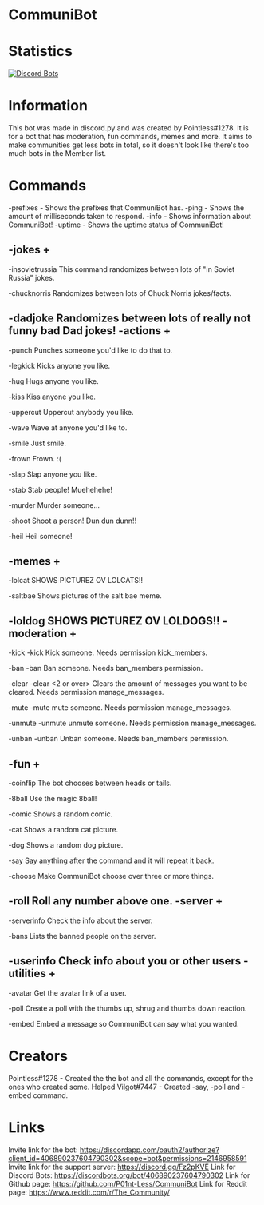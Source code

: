 # CommuniBot

Statistics
======
[![Discord Bots](https://discordbots.org/api/widget/406890237604790302.svg)](https://discordbots.org/bot/406890237604790302)

Information
=====
This bot was made in discord.py and was created by  Pointless#1278. It is for a bot that has moderation, fun commands, memes and more. It aims to make communities get less bots in total, so it doesn't look like there's too much bots in the Member list.

Commands
=====
-prefixes - Shows the prefixes that CommuniBot has.
-ping - Shows the amount of milliseconds taken to respond.
-info - Shows information about CommuniBot!
-uptime - Shows the uptime status of CommuniBot!

-jokes +
-----
-insovietrussia
This command randomizes between lots of "In Soviet Russia" jokes.

-chucknorris
Randomizes between lots of Chuck Norris jokes/facts.

-dadjoke
Randomizes between lots of really not funny bad Dad jokes!
-actions +
-----
-punch
Punches someone you'd like to do that to.

-legkick
Kicks anyone you like.

-hug
Hugs anyone you like.

-kiss
Kiss anyone you like.

-uppercut
Uppercut anybody you like.

-wave
Wave at anyone you'd like to.

-smile
Just smile.

-frown
Frown. :(

-slap
Slap anyone you like.

-stab
Stab people! Muehehehe!

-murder
Murder someone...

-shoot
Shoot a person! Dun dun dunn!!

-heil
Heil someone!

-memes +
-----

-lolcat
SHOWS PICTUREZ OV LOLCATS!!

-saltbae
Shows pictures of the salt bae meme.

-loldog
SHOWS PICTUREZ OV LOLDOGS!!
-moderation +
-----

-kick
-kick <username mentioned>
Kick someone.
Needs permission kick_members.

-ban
-ban <mentioned username>
Ban someone.
Needs ban_members permission.

-clear
-clear <2 or over>
Clears the amount of messages you want to be cleared.
Needs permission manage_messages.

-mute
-mute <username mentioned>
mute someone.
Needs permission manage_messages.

-unmute
-unmute <username mentioned>
unmute someone.
Needs permission manage_messages.

-unban
-unban <mentioned username>
Unban someone.
Needs ban_members permission.

-fun +
-----
-coinflip
The bot chooses between heads or tails.

-8ball
Use the magic 8ball!

-comic
Shows a random comic.

-cat
Shows a random cat picture.

-dog
Shows a random dog picture.

-say
Say anything after the command and it will repeat it back.

-choose
Make CommuniBot choose over three or more things.

-roll
Roll any number above one.
-server +
-----
-serverinfo
Check the info about the server.

-bans
Lists the banned people on the server.

-userinfo
Check info about you or other users
-utilities +
-----
-avatar
Get the avatar link of a user.

-poll
Create a poll with the thumbs up, shrug and thumbs down reaction.

-embed
Embed a message so CommuniBot can say what you wanted.

Creators
=====
Pointless#1278 - Created the the bot and all the commands, except for the ones who created some.
Helped
Vilgot#7447 - Created -say, -poll and -embed command.

Links
=====

Invite link for the bot: https://discordapp.com/oauth2/authorize?client_id=406890237604790302&scope=bot&permissions=2146958591
Invite link for the support server: https://discord.gg/Fz2pKVE
Link for Discord Bots: https://discordbots.org/bot/406890237604790302
Link for Github page: https://github.com/P01nt-Less/CommuniBot
Link for Reddit page: https://www.reddit.com/r/The_Community/